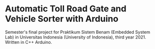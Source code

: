 # Automatic Toll Road Gate and Vehicle Sorter with Arduino
 Semester's final project for Praktikum Sistem Benam (Embedded System Lab) in Universitas Indonesia (University of Indonesia), third year 2021. Written in C++ Arduino.
